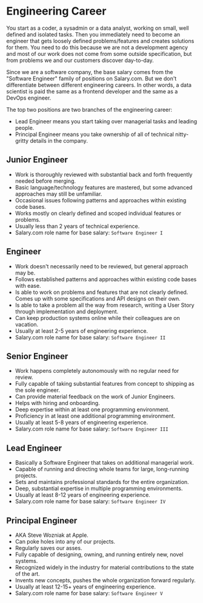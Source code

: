 # Engineering Career

You start as a coder, a sysadmin or a data analyst, working on small, well defined and isolated tasks. Then you immediately need to become an engineer that gets loosely defined problems/features and creates solutions for them. You need to do this because we are not a development agency and most of our work does not come from some outside specification, but from problems we and our customers discover day-to-day. 

Since we are a software company, the base salary comes from the "Software Engineer" family of positions on Salary.com. But we don't differentiate between different engineering careers. In other words, a data scientist is paid the same as a frontend developer and the same as a DevOps engineer.

The top two positions are two branches of the engineering career:
* Lead Engineer means you start taking over managerial tasks and leading people.
* Principal Engineer means you take ownership of all of technical nitty-gritty details in the company.

## Junior Engineer

* Work is thoroughly reviewed with substantial back and forth frequently needed before merging.
* Basic language/technology features are mastered, but some advanced approaches may still be unfamiliar.
* Occasional issues following patterns and approaches within existing code bases.
* Works mostly on clearly defined and scoped individual features or problems.
* Usually less than 2 years of technical experience.
* Salary.com role name for base salary: `Software Engineer I`


## Engineer

* Work doesn't necessarily need to be reviewed, but general approach may be.
* Follows established patterns and approaches within existing code bases with ease.
* Is able to work on problems and features that are not clearly defined. Comes up with some specifications and API designs on their own.
* Is able to take a problem all the way from research, writing a User Story through implementation and deployment.
* Can keep production systems online while their colleagues are on vacation.
* Usually at least 2-5 years of engineering experience.
* Salary.com role name for base salary: `Software Engineer II`


## Senior Engineer

* Work happens completely autonomously with no regular need for review.
* Fully capable of taking substantial features from concept to shipping as the sole engineer.
* Can provide material feedback on the work of Junior Engineers.
* Helps with hiring and onboarding.
* Deep expertise within at least one programming environment.
* Proficiency in at least one additional programming environment.
* Usually at least 5-8 years of engineering experience.
* Salary.com role name for base salary: `Software Engineer III`


## Lead Engineer

* Basically a Software Engineer that takes on additional managerial work.
* Capable of running and directing whole teams for large, long-running projects.
* Sets and maintains professional standards for the entire organization.
* Deep, substantial expertise in multiple programming environments.
* Usually at least 8-12 years of engineering experience.
* Salary.com role name for base salary: `Software Engineer IV`

## Principal Engineer

* AKA Steve Wozniak at Apple.
* Can poke holes into any of our projects.
* Regularly saves our asses.
* Fully capable of designing, owning, and running entirely new, novel systems.
* Recognized widely in the industry for material contributions to the state of the art.
* Invents new concepts, pushes the whole organization forward regularly.
* Usually at least 12-15+ years of engineering experience.
* Salary.com role name for base salary: `Software Engineer V`

